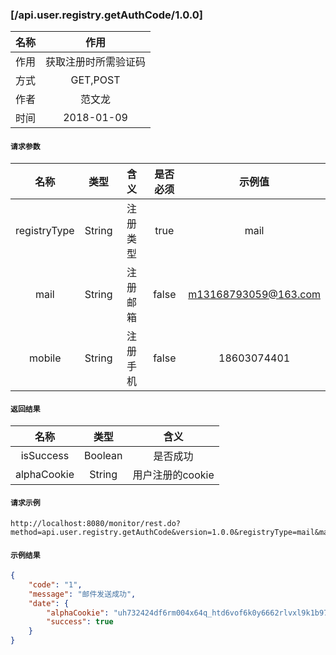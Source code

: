 ### [/api.user.registry.getAuthCode/1.0.0]


| 名称 | 作用 |
| :-: | :------------------: |
| 作用 | 获取注册时所需验证码 |
| 方式 | GET,POST |
| 作者 | 范文龙 |
| 时间 | 2018-01-09 |


#### `请求参数`

| 名称 | 类型 | 含义 | 是否必须 | 示例值 |
| :-: | :-: | :-: | :-: | :-: |
| registryType | String | 注册类型 | true | mail |
| mail | String | 注册邮箱 | false | m13168793059@163.com |
| mobile | String | 注册手机 | false | 18603074401 |


#### `返回结果`

| 名称 | 类型 | 含义 |
| :-: | :-: | :-: |
| isSuccess | Boolean | 是否成功 |
| alphaCookie | String | 用户注册的cookie |

#### `请求示例`

```
http://localhost:8080/monitor/rest.do?method=api.user.registry.getAuthCode&version=1.0.0&registryType=mail&mail=m13168793059@163.com
```

#### `示例结果`

```json
{
    "code": "1",
    "message": "邮件发送成功",
    "date": {
        "alphaCookie": "uh732424df6rm004x64q_htd6vof6k0y6662rlvxl9k1b97",
        "success": true
    }
}
```

